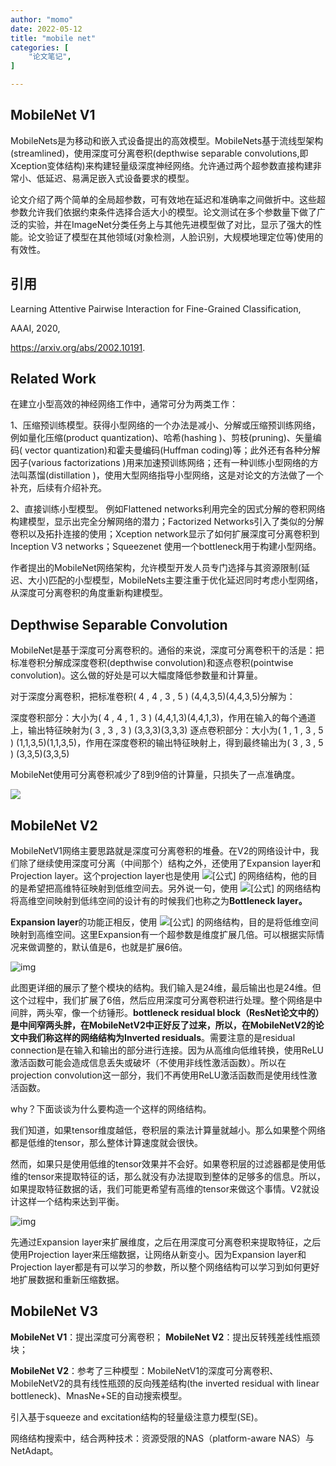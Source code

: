 ```yaml
---
author: "momo"
date: 2022-05-12
title: "mobile net"
categories: [
    "论文笔记",
]

---
```


## MobileNet V1

MobileNets是为移动和嵌入式设备提出的高效模型。MobileNets基于流线型架构(streamlined)，使用深度可分离卷积(depthwise separable convolutions,即Xception变体结构)来构建轻量级深度神经网络。允许通过两个超参数直接构建非常小、低延迟、易满足嵌入式设备要求的模型。

论文介绍了两个简单的全局超参数，可有效地在延迟和准确率之间做折中。这些超参数允许我们依据约束条件选择合适大小的模型。论文测试在多个参数量下做了广泛的实验，并在ImageNet分类任务上与其他先进模型做了对比，显示了强大的性能。论文验证了模型在其他领域(对象检测，人脸识别，大规模地理定位等)使用的有效性。

## 引用

Learning Attentive Pairwise Interaction for Fine-Grained Classification,

AAAI, 2020,

https://arxiv.org/abs/2002.10191.


## Related Work

在建立小型高效的神经网络工作中，通常可分为两类工作：

1、压缩预训练模型。获得小型网络的一个办法是减小、分解或压缩预训练网络，例如量化压缩(product quantization)、哈希(hashing )、剪枝(pruning)、矢量编码( vector quantization)和霍夫曼编码(Huffman coding)等；此外还有各种分解因子(various factorizations )用来加速预训练网络；还有一种训练小型网络的方法叫蒸馏(distillation )，使用大型网络指导小型网络，这是对论文的方法做了一个补充，后续有介绍补充。

2、直接训练小型模型。 例如Flattened networks利用完全的因式分解的卷积网络构建模型，显示出完全分解网络的潜力；Factorized Networks引入了类似的分解卷积以及拓扑连接的使用；Xception network显示了如何扩展深度可分离卷积到Inception V3 networks；Squeezenet 使用一个bottleneck用于构建小型网络。

作者提出的MobileNet网络架构，允许模型开发人员专门选择与其资源限制(延迟、大小)匹配的小型模型，MobileNets主要注重于优化延迟同时考虑小型网络，从深度可分离卷积的角度重新构建模型。

## Depthwise Separable Convolution

MobileNet是基于深度可分离卷积的。通俗的来说，深度可分离卷积干的活是：把标准卷积分解成深度卷积(depthwise convolution)和逐点卷积(pointwise convolution)。这么做的好处是可以大幅度降低参数量和计算量。

对于深度分离卷积，把标准卷积( 4 , 4 , 3 , 5 ) (4,4,3,5)(4,4,3,5)分解为：

深度卷积部分：大小为( 4 , 4 , 1 , 3 ) (4,4,1,3)(4,4,1,3)，作用在输入的每个通道上，输出特征映射为( 3 , 3 , 3 ) (3,3,3)(3,3,3)
逐点卷积部分：大小为( 1 , 1 , 3 , 5 ) (1,1,3,5)(1,1,3,5)，作用在深度卷积的输出特征映射上，得到最终输出为( 3 , 3 , 5 ) (3,3,5)(3,3,5)

MobileNet使用可分离卷积减少了8到9倍的计算量，只损失了一点准确度。

![](https://halfbit.oss-cn-hangzhou.aliyuncs.com/2022-05-19_2.29.53.png)



## MobileNet V2

MobileNetV1网络主要思路就是深度可分离卷积的堆叠。在V2的网络设计中，我们除了继续使用深度可分离（中间那个）结构之外，还使用了Expansion layer和 Projection layer。这个projection layer也是使用 ![[公式]](https://www.zhihu.com/equation?tex=1%5Ctimes+1) 的网络结构，他的目的是希望把高维特征映射到低维空间去。另外说一句，使用 ![[公式]](https://www.zhihu.com/equation?tex=1%5Ctimes+1) 的网络结构将高维空间映射到低纬空间的设计有的时候我们也称之为**Bottleneck layer。**

**Expansion layer**的功能正相反，使用 ![[公式]](https://www.zhihu.com/equation?tex=1%5Ctimes+1) 的网络结构，目的是将低维空间映射到高维空间。这里Expansion有一个超参数是维度扩展几倍。可以根据实际情况来做调整的，默认值是6，也就是扩展6倍。

![img](https://pic1.zhimg.com/80/v2-d17f4a89497899e7293ba81b866b0830_1440w.jpg)

此图更详细的展示了整个模块的结构。我们输入是24维，最后输出也是24维。但这个过程中，我们扩展了6倍，然后应用深度可分离卷积进行处理。整个网络是中间胖，两头窄，像一个纺锤形。**bottleneck residual block（ResNet论文中的）**是中间窄两头胖，在MobileNetV2中正好反了过来，所以，在MobileNetV2的论文中我们称这样的网络结构为**Inverted residuals**。需要注意的是residual connection是在输入和输出的部分进行连接。因为从高维向低维转换，使用ReLU激活函数可能会造成信息丢失或破坏（不使用非线性激活函数）。所以在projection convolution这一部分，我们不再使用ReLU激活函数而是使用线性激活函数。

why？下面谈谈为什么要构造一个这样的网络结构。

我们知道，如果tensor维度越低，卷积层的乘法计算量就越小。那么如果整个网络都是低维的tensor，那么整体计算速度就会很快。

然而，如果只是使用低维的tensor效果并不会好。如果卷积层的过滤器都是使用低维的tensor来提取特征的话，那么就没有办法提取到整体的足够多的信息。所以，如果提取特征数据的话，我们可能更希望有高维的tensor来做这个事情。V2就设计这样一个结构来达到平衡。

![img](https://pic4.zhimg.com/80/v2-0595ba48c058f23b476f2ce7b4663237_1440w.jpg)

先通过Expansion layer来扩展维度，之后在用深度可分离卷积来提取特征，之后使用Projection layer来压缩数据，让网络从新变小。因为Expansion layer和Projection layer都是有可以学习的参数，所以整个网络结构可以学习到如何更好地扩展数据和重新压缩数据。

## MobileNet V3

**MobileNet V1**：提出深度可分离卷积；
**MobileNet V2**：提出反转残差线性瓶颈块；

**MobileNet V2**：参考了三种模型：MobileNetV1的深度可分离卷积、MobileNetV2的具有线性瓶颈的反向残差结构(the inverted residual with linear bottleneck)、MnasNe+SE的自动搜索模型。

引入基于squeeze and excitation结构的轻量级注意力模型(SE)。

网络结构搜索中，结合两种技术：资源受限的NAS（platform-aware NAS）与NetAdapt。
